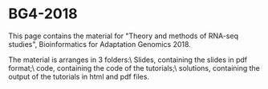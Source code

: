 # BG4-2018

This page contains the material for "Theory and methods of RNA-seq studies", Bioinformatics for Adaptation Genomics 2018.

The material is arranges in 3 folders:\\
Slides, containing the slides in pdf format;\\
code, containing the code of the tutorials;\\
solutions, containing the output of the tutorials in html and pdf files.
